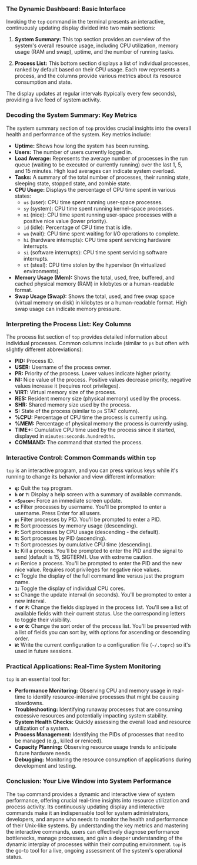 ### The Dynamic Dashboard: Basic Interface

Invoking the `top` command in the terminal presents an interactive, continuously updating display divided into two main sections:

1.  **System Summary:** This top section provides an overview of the system's overall resource usage, including CPU utilization, memory usage (RAM and swap), uptime, and the number of running tasks.

2.  **Process List:** This bottom section displays a list of individual processes, ranked by default based on their CPU usage. Each row represents a process, and the columns provide various metrics about its resource consumption and state.

The display updates at regular intervals (typically every few seconds), providing a live feed of system activity.

### Decoding the System Summary: Key Metrics

The system summary section of `top` provides crucial insights into the overall health and performance of the system. Key metrics include:

- **Uptime:** Shows how long the system has been running.
- **Users:** The number of users currently logged in.
- **Load Average:** Represents the average number of processes in the run queue (waiting to be executed or currently running) over the last 1, 5, and 15 minutes. High load averages can indicate system overload.
- **Tasks:** A summary of the total number of processes, their running state, sleeping state, stopped state, and zombie state.
- **CPU Usage:** Displays the percentage of CPU time spent in various states:
  - `us` (user): CPU time spent running user-space processes.
  - `sy` (system): CPU time spent running kernel-space processes.
  - `ni` (nice): CPU time spent running user-space processes with a positive nice value (lower priority).
  - `id` (idle): Percentage of CPU time that is idle.
  - `wa` (wait): CPU time spent waiting for I/O operations to complete.
  - `hi` (hardware interrupts): CPU time spent servicing hardware interrupts.
  - `si` (software interrupts): CPU time spent servicing software interrupts.
  - `st` (steal): CPU time stolen by the hypervisor (in virtualized environments).
- **Memory Usage (Mem):** Shows the total, used, free, buffered, and cached physical memory (RAM) in kilobytes or a human-readable format.
- **Swap Usage (Swap):** Shows the total, used, and free swap space (virtual memory on disk) in kilobytes or a human-readable format. High swap usage can indicate memory pressure.

### Interpreting the Process List: Key Columns

The process list section of `top` provides detailed information about individual processes. Common columns include (similar to `ps` but often with slightly different abbreviations):

- **PID:** Process ID.
- **USER:** Username of the process owner.
- **PR:** Priority of the process. Lower values indicate higher priority.
- **NI:** Nice value of the process. Positive values decrease priority, negative values increase it (requires root privileges).
- **VIRT:** Virtual memory size of the process.
- **RES:** Resident memory size (physical memory) used by the process.
- **SHR:** Shared memory size used by the process.
- **S:** State of the process (similar to `ps` STAT column).
- **%CPU:** Percentage of CPU time the process is currently using.
- **%MEM:** Percentage of physical memory the process is currently using.
- **TIME+:** Cumulative CPU time used by the process since it started, displayed in `minutes:seconds.hundredths`.
- **COMMAND:** The command that started the process.

### Interactive Control: Common Commands within `top`

`top` is an interactive program, and you can press various keys while it's running to change its behavior and view different information:

- **`q`:** Quit the `top` program.
- **`h` or `?`:** Display a help screen with a summary of available commands.
- **`<Space>`:** Force an immediate screen update.
- **`u`:** Filter processes by username. You'll be prompted to enter a username. Press Enter for all users.
- **`p`:** Filter processes by PID. You'll be prompted to enter a PID.
- **`M`:** Sort processes by memory usage (descending).
- **`P`:** Sort processes by CPU usage (descending - the default).
- **`N`:** Sort processes by PID (ascending).
- **`T`:** Sort processes by cumulative CPU time (descending).
- **`k`:** Kill a process. You'll be prompted to enter the PID and the signal to send (default is 15, SIGTERM). Use with extreme caution.
- **`r`:** Renice a process. You'll be prompted to enter the PID and the new nice value. Requires root privileges for negative nice values.
- **`c`:** Toggle the display of the full command line versus just the program name.
- **`1`:** Toggle the display of individual CPU cores.
- **`s`:** Change the update interval (in seconds). You'll be prompted to enter a new interval.
- **`f` or `F`:** Change the fields displayed in the process list. You'll see a list of available fields with their current status. Use the corresponding letters to toggle their visibility.
- **`o` or `O`:** Change the sort order of the process list. You'll be presented with a list of fields you can sort by, with options for ascending or descending order.
- **`W`:** Write the current configuration to a configuration file (`~/.toprc`) so it's used in future sessions.

### Practical Applications: Real-Time System Monitoring

`top` is an essential tool for:

- **Performance Monitoring:** Observing CPU and memory usage in real-time to identify resource-intensive processes that might be causing slowdowns.
- **Troubleshooting:** Identifying runaway processes that are consuming excessive resources and potentially impacting system stability.
- **System Health Checks:** Quickly assessing the overall load and resource utilization of a system.
- **Process Management:** Identifying the PIDs of processes that need to be managed (e.g., killed or reniced).
- **Capacity Planning:** Observing resource usage trends to anticipate future hardware needs.
- **Debugging:** Monitoring the resource consumption of applications during development and testing.

### Conclusion: Your Live Window into System Performance

The `top` command provides a dynamic and interactive view of system performance, offering crucial real-time insights into resource utilization and process activity. Its continuously updating display and interactive commands make it an indispensable tool for system administrators, developers, and anyone who needs to monitor the health and performance of their Unix-like systems. By understanding the key metrics and mastering the interactive commands, users can effectively diagnose performance bottlenecks, manage processes, and gain a deeper understanding of the dynamic interplay of processes within their computing environment. `top` is the go-to tool for a live, ongoing assessment of the system's operational status.
